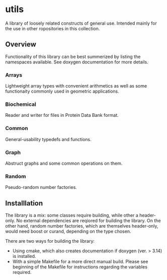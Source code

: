 #  utils
A library of loosely related constructs of general use. 
Intended mainly for the use in other ropositories in this collection.

## Overview

Functionality of this library can be best summerized by listing the namespaces available. 
See doxygen documentation for more details.

### Arrays 
Lightweight  array types with convenient arithmetics as well as some functionaity commonly used in geometric applications.

### Biochemical
Reader and writer for files in Protein Data Bank format.

### Common
General-usability typedefs and functions.

### Graph
Abstruct graphs and some common operations on them.

### Random
Pseudo-random number factories.

## Installlation

The library is a mix: some classes require building, while other a header-only.
No external dependencies are reqiored for building the library. 
On the other hand, random number factories, which are themselves header-only, would need boost or curand, depending on the type chosen.

There are two ways for building the library:  
* Using cmake, which also creates documentation if doxygen (ver. > 3.14) is installed.
* With a simple Makefile for a more direct manual build. Please see beginning of the Makefile for instructions regarding the variables required.


